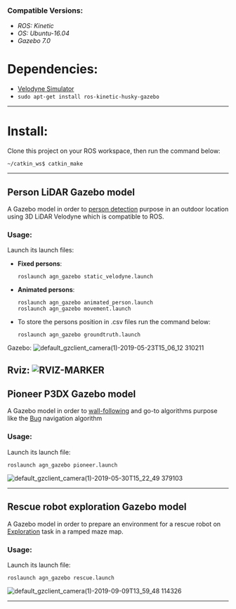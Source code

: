 ### Compatible Versions:
 - *ROS: Kinetic*
 - *OS: Ubuntu-16.04*
 - *Gazebo 7.0*

# Dependencies:
 - [Velodyne Simulator](https://github.com/agn-7/modified_velodyne_simulator)
 - ```sudo apt-get install ros-kinetic-husky-gazebo```

---
# Install:
Clone this project on your ROS workspace, then run the command below:

```~/catkin_ws$ catkin_make```

---

## Person LiDAR Gazebo model
A Gazebo model in order to [person detection](https://github.com/agn-7/hdl_people_tracking) purpose in an outdoor location using 3D LiDAR Velodyne which is 
compatible to ROS.

### Usage:
Launch its launch files:

 - **Fixed persons**:
    ```
    roslaunch agn_gazebo static_velodyne.launch
    ```

 - **Animated persons**:
    ```
    roslaunch agn_gazebo animated_person.launch
    roslaunch agn_gazebo movement.launch
    ```
    
 - To store the persons position in .csv files run the command below:
    ```
    roslaunch agn_gazebo groundtruth.launch
    ```   
Gazebo:
![default_gzclient_camera(1)-2019-05-23T15_06_12 310211](https://user-images.githubusercontent.com/14202344/58246505-7dade880-7d6c-11e9-8482-28f42baeb138.jpg "Person and LiDAR")

Rviz:
![RVIZ-MARKER](https://user-images.githubusercontent.com/14202344/58627451-911cfe80-82ec-11e9-8270-592f09e5c37a.png "Animated person and LiDAR") 
---

## Pioneer P3DX Gazebo model
A Gazebo model in order to [wall-following]() and go-to algorithms purpose like the [Bug](https://github.com/agn-7/bugs) navigation algorithm 

### Usage:
Launch its launch file:

```
roslaunch agn_gazebo pioneer.launch
```
![default_gzclient_camera(1)-2019-05-30T15_22_49 379103](https://user-images.githubusercontent.com/14202344/58628547-3638d680-82ef-11e9-91a0-3ee7d6ac8893.jpg "Ready to wall following or goto x,y scenario")

---

## Rescue robot exploration Gazebo model
A Gazebo model in order to prepare an environment for a rescue robot on [Exploration]() task in a ramped maze map. 

### Usage:
Launch its launch file:

```
roslaunch agn_gazebo rescue.launch
```

![default_gzclient_camera(1)-2019-09-09T13_59_48 114326](https://user-images.githubusercontent.com/14202344/64522067-6f311000-d30e-11e9-8a6e-b416ad28bdd3.jpg "Rescue robot in maze map")

---